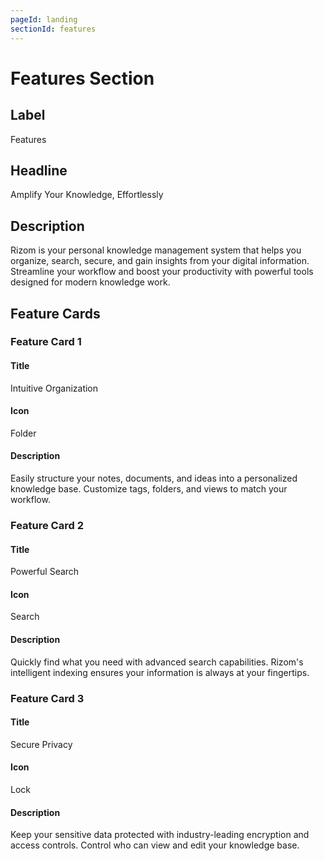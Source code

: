 ```yaml
---
pageId: landing
sectionId: features
---
```


# Features Section

## Label

Features

## Headline

Amplify Your Knowledge, Effortlessly

## Description

Rizom is your personal knowledge management system that helps you organize, search, secure, and gain insights from your digital information. Streamline your workflow and boost your productivity with powerful tools designed for modern knowledge work.

## Feature Cards

### Feature Card 1

#### Title

Intuitive Organization

#### Icon

Folder

#### Description

Easily structure your notes, documents, and ideas into a personalized knowledge base. Customize tags, folders, and views to match your workflow.

### Feature Card 2

#### Title

Powerful Search

#### Icon

Search

#### Description

Quickly find what you need with advanced search capabilities. Rizom's intelligent indexing ensures your information is always at your fingertips.

### Feature Card 3

#### Title

Secure Privacy

#### Icon

Lock

#### Description

Keep your sensitive data protected with industry-leading encryption and access controls. Control who can view and edit your knowledge base.
